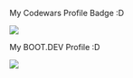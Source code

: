 
My Codewars Profile Badge :D

<p align="left">
  <a target="_blank" herf="https://www.codewars.com/users/pro.programmer">
    <img src="https://www.codewars.com/users/pro.programmer/badges/large">
  </a>
</p>



My BOOT.DEV Profile :D

<p align="left">
  <a target="_blank" href="https://www.boot.dev/u/atafah">
    <img src="https://api.boot.dev/v1/users/public/5f5b8811-5e83-4744-833a-f1dcea42576d/thumbnail" >
  </a>
</p>
